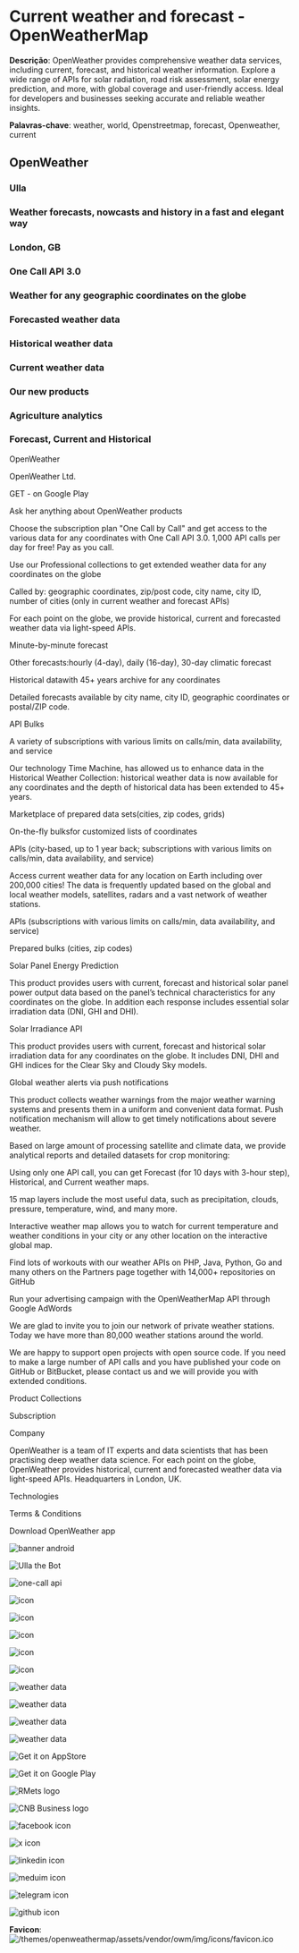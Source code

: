 # Current weather and forecast - OpenWeatherMap

**Descrição**: OpenWeather provides comprehensive weather data services, including current, forecast, and historical
weather information. Explore a wide range of APIs for solar radiation, road risk assessment, solar energy prediction,
and more, with global coverage and user-friendly access. Ideal for developers and businesses seeking accurate and
reliable weather insights.

**Palavras-chave**: weather, world, Openstreetmap, forecast, Openweather, current

## OpenWeather

### Ulla

### Weather forecasts, nowcasts and history in a fast and elegant way

### London, GB

### One Call API 3.0

### Weather for any geographic coordinates on the globe

### Forecasted weather data

### Historical weather data

### Current weather data

### Our new products

### Agriculture analytics

### Forecast, Current and Historical

OpenWeather

OpenWeather Ltd.

GET - on Google Play

Ask her anything about OpenWeather products

Choose the subscription plan "One Call by Call" and get access to the various data for any coordinates with One Call API 3.0. 1,000 API calls per day for free! Pay as you call.

Use our Professional collections to get extended weather data for any coordinates on the globe

Called by: geographic coordinates, zip/post code, city name, city ID, number of cities (only in current weather and forecast APIs)

For each point on the globe, we provide historical, current and forecasted weather data via light-speed APIs.

Minute-by-minute forecast

Other forecasts:hourly (4-day), daily (16-day), 30-day climatic forecast

Historical datawith 45+ years archive for any coordinates

Detailed forecasts available by city name, city ID, geographic coordinates or postal/ZIP code.

API
Bulks

A variety of subscriptions with various limits on calls/min, data availability, and service

Our technology Time Machine, has allowed us to enhance data in the Historical Weather Collection: historical weather data is now available for any coordinates and the depth of historical data has been extended to 45+ years.

Marketplace of prepared data sets(cities, zip codes, grids)

On-the-fly bulksfor customized lists of coordinates

APIs (city-based, up to 1 year back; subscriptions with various limits on calls/min, data availability, and service)

Access current weather data for any location on Earth including over 200,000 cities! The data is frequently updated based on the global and local weather models, satellites, radars and a vast network of weather stations.

APIs (subscriptions with various limits on calls/min, data availability, and service)

Prepared bulks (cities, zip codes)

Solar Panel Energy Prediction

This product provides users with current, forecast and historical solar panel power output data based on the panel’s technical characteristics for any coordinates on the globe. In addition each response includes essential solar irradiation data (DNI, GHI and DHI).

Solar Irradiance API

This product provides users with current, forecast and historical solar irradiation data for any coordinates on the globe. It includes DNI, DHI and GHI indices for the Clear Sky and Cloudy Sky models.

Global weather alerts via push notifications

This product collects weather warnings from the major weather warning systems and presents them in a uniform and convenient data format. Push notification mechanism will allow to get timely notifications about severe weather.

Based on large amount of processing satellite and climate data, we provide analytical reports and detailed datasets for crop monitoring:

Using only one API call, you can get Forecast (for 10 days with 3-hour step), Historical, and Current weather maps.

15 map layers include the most useful data, such as precipitation, clouds, pressure, temperature, wind, and many more.

Interactive weather map allows you to watch for current temperature and weather conditions in your city or any other location on the interactive global map.

Find lots of workouts with our weather APIs on PHP, Java, Python, Go and many others on the Partners page together with 14,000+ repositories on GitHub

Run your advertising campaign with the OpenWeatherMap API through Google AdWords

We are glad to invite you to join our network of private weather stations. Today we have more than 80,000 weather stations around the world.

We are happy to support open projects with open source code. If you need to make a large number of API calls and you have published your code on GitHub or BitBucket, please contact us and we will provide you with extended conditions.

Product Collections

Subscription

Company

OpenWeather is a team of IT experts and data scientists that has been practising deep weather data science. For each point on the globe, OpenWeather provides historical, current and forecasted weather data via light-speed APIs. Headquarters in London, UK.

Technologies

Terms & Conditions

Download OpenWeather app

![banner android](/themes/openweathermap/assets/img/mobile_app/android-app-top-banner.png)

![Ulla the Bot](/themes/openweathermap/assets/img/Ulla_bot.png)

![one-call api](/themes/openweathermap/assets/img/landing/one_call_api.png)

![icon](/themes/openweathermap/assets/img/landing/icon-1.png)

![icon](/themes/openweathermap/assets/img/landing/icon-2.png)

![icon](/themes/openweathermap/assets/img/landing/icon-3.png)

![icon](/themes/openweathermap/assets/img/landing/icon-4.png)

![icon](/themes/openweathermap/assets/img/landing/icon-5.png)

![weather data](/themes/openweathermap/assets/img/landing/historical_data_any_location_new.png)

![weather data](/themes/openweathermap/assets/img/landing/forecasted_weather_data.png)

![weather data](/themes/openweathermap/assets/img/landing/historical_data_new.png)

![weather data](/themes/openweathermap/assets/img/landing/current.png)

![Get it on AppStore](/themes/openweathermap/assets/img/mobile_app/app-store-badge.svg)

![Get it on Google Play](/themes/openweathermap/assets/img/mobile_app/google-play-badge.png)

![RMets logo](/themes/openweathermap/assets/img/RMets_Logo_corp.png)

![CNB Business logo](/themes/openweathermap/assets/img/CNB_Business_Logo_2024.png)

![facebook icon](/themes/openweathermap/assets/img/owm_icons/icon_facebook.png)

![x icon](/themes/openweathermap/assets/img/owm_icons/icon_x_black.png)

![linkedin icon](/themes/openweathermap/assets/img/owm_icons/icon_linkedin.png)

![meduim icon](/themes/openweathermap/assets/img/owm_icons/new_medium.svg)

![telegram icon](/themes/openweathermap/assets/img/owm_icons/icon_telegram.png)

![github icon](/themes/openweathermap/assets/img/owm_icons/icon_github.png)

**Favicon**: ![/themes/openweathermap/assets/vendor/owm/img/icons/favicon.ico](/themes/openweathermap/assets/vendor/owm/img/icons/favicon.ico)

